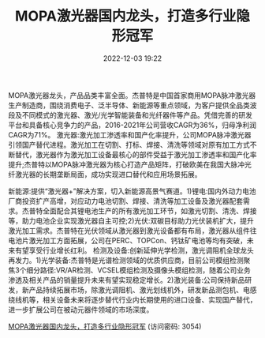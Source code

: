 ﻿---
title: MOPA激光器国内龙头，打造多行业隐形冠军
date: 2022-12-03 19:22
tags:
- 杰普特
updated: 1970-01-01 08:00:00
---

MOPA激光器龙头，产品品类丰富全面。杰普特是中国首家商用MOPA脉冲激光器生产制造商，围绕消费电子、泛半导体、新能源等重点领域，为客户提供全品类波段及不同模式的激光器、激光/光学智能装备和光纤器件等产品。凭借完善的研发平台和具备核心竞争力的产品，2016-2021年公司营收CAGR为36%，归母净利润CAGR为71%。
激光器:激光加工渗透率和国产化率提升，公司MOPA脉冲激光器引领国产替代进程。激光加工在切割、打标、焊接、清洗等领域对原有加工方式不断替代，激光器作为激光加工设备最核心的部件受益于激光加工渗透率和国产化率提升;杰普特以MOPA脉冲激光器为核心打造产品矩阵，打破欧美在我国大脉冲光纤激光器的长期垄断局面，成功实现进口替代和应用场景拓展。
<!-- more -->
新能源:提供“激光器+”解决方案，切入新能源高景气赛道。1)锂电:国内外动力电池厂商投资扩产高增，对应动力电池切割、焊接、清洗等加工设备及激光器配套需求。杰普特全面配合其锂电池生产的所有激光加工环节，如激光切割、清洗、焊接等，助力电池企业实现激光器自主可控;2)光伏:双碳目标助力光伏装机扩大，提升激光加工需求。杰普特在光伏领域从激光器到激光设备都有布局，激光器从组件往电池片激光加工方面拓展，公司在PERC、TOPCon、钙钛矿电池等均有突破，未来有望享受行业增长红利。
检测及设备:创新延伸光学检测，激光调阻机全球龙头再发力。1)光学装备:杰普特是光谱检测领域的优质供应商，目前公司模组检测聚焦3个细分路径:VR/AR检测、VCSEL模组检测及摄像头模组检测，随着公司业务渗透及相关产品的销量提升未来有望实现稳定增长。2)激光装备:公司保持新品研发，新产品持续拓展市场，除激光调阻机、激光划线机外，研发新品测包机、电感绕线机等，相关设备未来将逐步替代行业内长期使用的进口设备、实现国产替代，进一步扩展公司在被动元器件领域的市场深度。

[MOPA激光器国内龙头，打造多行业隐形冠军](https://url12.ctfile.com/f/3948612-739711279-1495ce?p=3054)
(访问密码: 3054)


